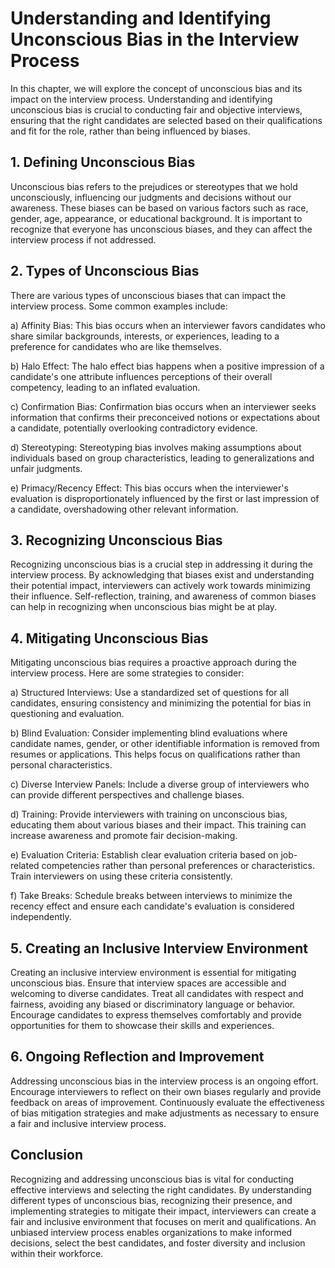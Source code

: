 # Understanding and Identifying Unconscious Bias in the Interview Process

In this chapter, we will explore the concept of unconscious bias and its impact on the interview process. Understanding and identifying unconscious bias is crucial to conducting fair and objective interviews, ensuring that the right candidates are selected based on their qualifications and fit for the role, rather than being influenced by biases.

## 1\. Defining Unconscious Bias

Unconscious bias refers to the prejudices or stereotypes that we hold unconsciously, influencing our judgments and decisions without our awareness. These biases can be based on various factors such as race, gender, age, appearance, or educational background. It is important to recognize that everyone has unconscious biases, and they can affect the interview process if not addressed.

## 2\. Types of Unconscious Bias

There are various types of unconscious biases that can impact the interview process. Some common examples include:

a) Affinity Bias: This bias occurs when an interviewer favors candidates who share similar backgrounds, interests, or experiences, leading to a preference for candidates who are like themselves.

b) Halo Effect: The halo effect bias happens when a positive impression of a candidate's one attribute influences perceptions of their overall competency, leading to an inflated evaluation.

c) Confirmation Bias: Confirmation bias occurs when an interviewer seeks information that confirms their preconceived notions or expectations about a candidate, potentially overlooking contradictory evidence.

d) Stereotyping: Stereotyping bias involves making assumptions about individuals based on group characteristics, leading to generalizations and unfair judgments.

e) Primacy/Recency Effect: This bias occurs when the interviewer's evaluation is disproportionately influenced by the first or last impression of a candidate, overshadowing other relevant information.

## 3\. Recognizing Unconscious Bias

Recognizing unconscious bias is a crucial step in addressing it during the interview process. By acknowledging that biases exist and understanding their potential impact, interviewers can actively work towards minimizing their influence. Self-reflection, training, and awareness of common biases can help in recognizing when unconscious bias might be at play.

## 4\. Mitigating Unconscious Bias

Mitigating unconscious bias requires a proactive approach during the interview process. Here are some strategies to consider:

a) Structured Interviews: Use a standardized set of questions for all candidates, ensuring consistency and minimizing the potential for bias in questioning and evaluation.

b) Blind Evaluation: Consider implementing blind evaluations where candidate names, gender, or other identifiable information is removed from resumes or applications. This helps focus on qualifications rather than personal characteristics.

c) Diverse Interview Panels: Include a diverse group of interviewers who can provide different perspectives and challenge biases.

d) Training: Provide interviewers with training on unconscious bias, educating them about various biases and their impact. This training can increase awareness and promote fair decision-making.

e) Evaluation Criteria: Establish clear evaluation criteria based on job-related competencies rather than personal preferences or characteristics. Train interviewers on using these criteria consistently.

f) Take Breaks: Schedule breaks between interviews to minimize the recency effect and ensure each candidate's evaluation is considered independently.

## 5\. Creating an Inclusive Interview Environment

Creating an inclusive interview environment is essential for mitigating unconscious bias. Ensure that interview spaces are accessible and welcoming to diverse candidates. Treat all candidates with respect and fairness, avoiding any biased or discriminatory language or behavior. Encourage candidates to express themselves comfortably and provide opportunities for them to showcase their skills and experiences.

## 6\. Ongoing Reflection and Improvement

Addressing unconscious bias in the interview process is an ongoing effort. Encourage interviewers to reflect on their own biases regularly and provide feedback on areas of improvement. Continuously evaluate the effectiveness of bias mitigation strategies and make adjustments as necessary to ensure a fair and inclusive interview process.

## Conclusion

Recognizing and addressing unconscious bias is vital for conducting effective interviews and selecting the right candidates. By understanding different types of unconscious bias, recognizing their presence, and implementing strategies to mitigate their impact, interviewers can create a fair and inclusive environment that focuses on merit and qualifications. An unbiased interview process enables organizations to make informed decisions, select the best candidates, and foster diversity and inclusion within their workforce.
